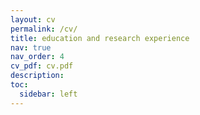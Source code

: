 ```yaml
---
layout: cv
permalink: /cv/
title: education and research experience
nav: true
nav_order: 4
cv_pdf: cv.pdf
description: 
toc:
  sidebar: left
---
```

